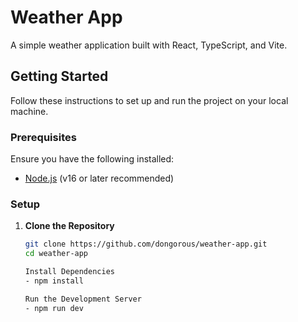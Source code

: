 # Weather App

A simple weather application built with React, TypeScript, and Vite.

## Getting Started

Follow these instructions to set up and run the project on your local machine.

### Prerequisites

Ensure you have the following installed:
- [Node.js](https://nodejs.org/) (v16 or later recommended)

### Setup

1. **Clone the Repository**

   ```bash
   git clone https://github.com/dongorous/weather-app.git
   cd weather-app

   Install Dependencies
   - npm install

   Run the Development Server
   - npm run dev